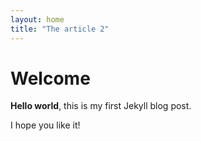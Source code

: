 ```yaml
---
layout: home
title: "The article 2"
---
```


# Welcome

**Hello world**, this is my first Jekyll blog post.

I hope you like it!
